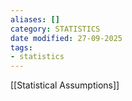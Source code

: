 ```yaml
---
aliases: []
category: STATISTICS
date modified: 27-09-2025
tags:
- statistics
---
```

[[Statistical Assumptions]]
